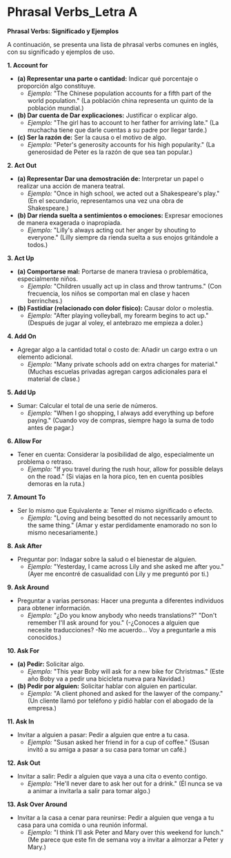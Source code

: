 # Phrasal Verbs_Letra A

**Phrasal Verbs: Significado y Ejemplos**

A continuación, se presenta una lista de phrasal verbs comunes en inglés, con su significado y ejemplos de uso.

**1. Account for**

*   **(a) Representar una parte o cantidad:** Indicar qué porcentaje o proporción algo constituye.
    *   *Ejemplo:* "The Chinese population accounts for a fifth part of the world population." (La población china representa un quinto de la población mundial.)
*   **(b) Dar cuenta de   Dar explicaciones:** Justificar o explicar algo.
    *   *Ejemplo:* "The girl has to account to her father for arriving late." (La muchacha tiene que darle cuentas a su padre por llegar tarde.)
*   **(c) Ser la razón de:** Ser la causa o el motivo de algo.
    *   *Ejemplo:* "Peter's generosity accounts for his high popularity." (La generosidad de Peter es la razón de que sea tan popular.)

**2. Act Out**

*   **(a) Representar   Dar una demostración de:** Interpretar un papel o realizar una acción de manera teatral.
    *   *Ejemplo:* "Once in high school, we acted out a Shakespeare's play." (En el secundario, representamos una vez una obra de Shakespeare.)
*   **(b) Dar rienda suelta a sentimientos o emociones:** Expresar emociones de manera exagerada o inapropiada.
    *   *Ejemplo:* "Lilly's always acting out her anger by shouting to everyone." (Lilly siempre da rienda suelta a sus enojos gritándole a todos.)

**3. Act Up**

*   **(a) Comportarse mal:** Portarse de manera traviesa o problemática, especialmente niños.
    *   *Ejemplo:* "Children usually act up in class and throw tantrums." (Con frecuencia, los niños se comportan mal en clase y hacen berrinches.)
*   **(b) Fastidiar (relacionado con dolor físico):** Causar dolor o molestia.
    *   *Ejemplo:* "After playing volleyball, my forearm begins to act up." (Después de jugar al voley, el antebrazo me empieza a doler.)

**4. Add On**

*   Agregar algo a la cantidad total o costo de: Añadir un cargo extra o un elemento adicional.
    *   *Ejemplo:* "Many private schools add on extra charges for material." (Muchas escuelas privadas agregan cargos adicionales para el material de clase.)

**5. Add Up**

*   Sumar: Calcular el total de una serie de números.
    *   *Ejemplo:* "When I go shopping, I always add everything up before paying." (Cuando voy de compras, siempre hago la suma de todo antes de pagar.)

**6. Allow For**

*   Tener en cuenta: Considerar la posibilidad de algo, especialmente un problema o retraso.
    *   *Ejemplo:* "If you travel during the rush hour, allow for possible delays on the road." (Si viajas en la hora pico, ten en cuenta posibles demoras en la ruta.)

**7. Amount To**

*   Ser lo mismo que   Equivalente a: Tener el mismo significado o efecto.
    *   *Ejemplo:* "Loving and being besotted do not necessarily amount to the same thing." (Amar y estar perdidamente enamorado no son lo mismo necesariamente.)

**8. Ask After**

*   Preguntar por: Indagar sobre la salud o el bienestar de alguien.
    *   *Ejemplo:* "Yesterday, I came across Lily and she asked me after you." (Ayer me encontré de casualidad con Lily y me preguntó por ti.)

**9. Ask Around**

*   Preguntar a varias personas: Hacer una pregunta a diferentes individuos para obtener información.
    *   *Ejemplo:* "¿Do you know anybody who needs translations?" "Don't remember    I'll ask around for you." (-¿Conoces a alguien que necesite traducciones? -No me acuerdo... Voy a preguntarle a mis conocidos.)

**10. Ask For**

*   **(a) Pedir:** Solicitar algo.
    *   *Ejemplo:* "This year Boby will ask for a new bike for Christmas." (Este año Boby va a pedir una bicicleta nueva para Navidad.)
*   **(b) Pedir por alguien:** Solicitar hablar con alguien en particular.
    *   *Ejemplo:* "A client phoned and asked for the lawyer of the company." (Un cliente llamó por teléfono y pidió hablar con el abogado de la empresa.)

**11. Ask In**

*   Invitar a alguien a pasar: Pedir a alguien que entre a tu casa.
    *   *Ejemplo:* "Susan asked her friend in for a cup of coffee." (Susan invitó a su amiga a pasar a su casa para tomar un café.)

**12. Ask Out**

*   Invitar a salir: Pedir a alguien que vaya a una cita o evento contigo.
    *   *Ejemplo:* "He'll never dare to ask her out for a drink." (Él nunca se va a animar a invitarla a salir para tomar algo.)

**13. Ask Over Around**

*   Invitar a la casa a cenar   para reunirse: Pedir a alguien que venga a tu casa para una comida o una reunión informal.
    *   *Ejemplo:* "I think I'll ask Peter and Mary over this weekend for lunch." (Me parece que este fin de semana voy a invitar a almorzar a Peter y Mary.)
